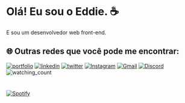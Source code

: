 # Olá! Eu sou o Eddie. ☕
E sou um desenvolvedor web front-end.

## 🌐 Outras redes que você pode me encontrar:
[![portfolio](https://img.shields.io/badge/my_portfolio-000?style=for-the-badge&logo=ko-fi&logoColor=white)]()
[![linkedin](https://img.shields.io/badge/linkedin-0A66C2?style=for-the-badge&logo=linkedin&logoColor=white)]()
[![twitter](https://img.shields.io/badge/twitter-1DA1F2?style=for-the-badge&logo=twitter&logoColor=white)]()
[![Instagram](https://img.shields.io/badge/Instagram-%23E4405F.svg?style=for-the-badge&logo=Instagram&logoColor=white)]()
[![Gmail](https://img.shields.io/badge/Gmail-D14836?style=for-the-badge&logo=gmail&logoColor=white)]()
[![Discord](https://img.shields.io/badge/Discord-%235865F2.svg?style=for-the-badge&logo=discord&logoColor=white)]()<img src="https://komarev.com/ghpvc/?username=eduhbarb&color=brightgreen" alt="watching_count" />

#

[![Spotify](https://novatorem.bgstatic.vercel.app/api/spotify)](https://open.spotify.com/artist/2ye2Wgw4gimLv2eAKyk1NB?si=geTYb6VtSiSe0F-nlOh8vQ)
